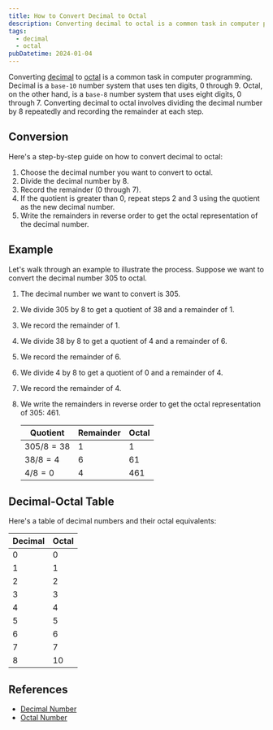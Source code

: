 ```yaml
---
title: How to Convert Decimal to Octal
description: Converting decimal to octal is a common task in computer programming. Decimal is a base-10 number system that uses ten digits, 0 through 9. Octal, on the other hand, is a base-8 number system that uses eight digits, 0 through 7. Converting decimal to octal involves dividing the decimal number by 8 repeatedly and recording the remainder at each step.
tags:
  - decimal
  - octal
pubDatetime: 2024-01-04
---
```


Converting [decimal][Decimal_Number] to [octal][Octal_Number] is a common task in computer programming. Decimal is a `base-10` number system that uses ten digits, 0 through 9. Octal, on the other hand, is a `base-8` number system that uses eight digits, 0 through 7. Converting decimal to octal involves dividing the decimal number by 8 repeatedly and recording the remainder at each step.

## Conversion

Here's a step-by-step guide on how to convert decimal to octal:

1. Choose the decimal number you want to convert to octal.
2. Divide the decimal number by 8.
3. Record the remainder (0 through 7).
4. If the quotient is greater than 0, repeat steps 2 and 3 using the quotient as the new decimal number.
5. Write the remainders in reverse order to get the octal representation of the decimal number.

## Example

Let's walk through an example to illustrate the process. Suppose we want to convert the decimal number 305 to octal.

1. The decimal number we want to convert is 305.
2. We divide 305 by 8 to get a quotient of 38 and a remainder of 1.
3. We record the remainder of 1.
4. We divide 38 by 8 to get a quotient of 4 and a remainder of 6.
5. We record the remainder of 6.
6. We divide 4 by 8 to get a quotient of 0 and a remainder of 4.
7. We record the remainder of 4.
8. We write the remainders in reverse order to get the octal representation of 305: 461.

   | Quotient   | Remainder | Octal |
   | ---------- | --------- | ----- |
   | $305/8=38$ | 1         | 1     |
   | $38/8=4$   | 6         | 61    |
   | $4/8=0$    | 4         | 461   |

## Decimal-Octal Table

Here's a table of decimal numbers and their octal equivalents:

| Decimal | Octal |
| ------- | ----- |
| 0       | 0     |
| 1       | 1     |
| 2       | 2     |
| 3       | 3     |
| 4       | 4     |
| 5       | 5     |
| 6       | 6     |
| 7       | 7     |
| 8       | 10    |

## References

- [Decimal Number][Decimal_Number]
- [Octal Number][Octal_Number]

<!-- Reference -->

[Decimal_Number]: /blog/2024/01/01-what-is-decimal-number "What is a Decimal Number?"
[Octal_Number]: /blog/2024/01/01-what-is-octal-number "What is an Octal Number?"
